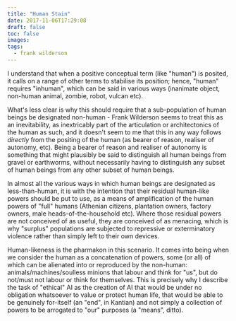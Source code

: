 ```yaml
---
title: "Human Stain"
date: 2017-11-06T17:29:08
draft: false
toc: false
images:
tags: 
  - frank wilderson
---
```

I understand that when a positive conceptual term (like "human") is posited, it calls on a range of other terms to stabilise its position; hence, "human" requires "inhuman", which can be said in various ways (inanimate object, non-human animal, zombie, robot, vulcan etc).

What's less clear is why this should require that a sub-population of human beings be designated non-human - Frank Wilderson seems to treat this as an inevitability, as inextricably part of the articulation or architectonics of the human as such, and it doesn't seem to me that this in any way follows _directly_ from the positing of the human (as bearer of reason, realiser of autonomy, etc). Being a bearer of reason and realiser of autonomy is something that might plausibly be said to distinguish all human beings from gravel or earthworms, without necessarily having to distinguish any subset of human beings from any other subset of human beings.

In almost all the various ways in which human beings are designated as less-than-human, it is with the intention that their residual human-like powers should be put to use, as a means of amplification of the human powers of "full" humans (Athenian citizens, plantation owners, factory owners, male heads-of-the-household etc). Where those residual powers are not conceived of as useful, they are conceived of as menacing, which is why "surplus" populations are subjected to repressive or exterminatory violence rather than simply left to their own devices.

Human-likeness is the pharmakon in this scenario. It comes into being when we consider the human as a concatenation of powers, some (or all) of which can be alienated into or reproduced by the non-human: animals/machines/soulless minions that labour and think for "us", but do not/must not labour or think for themselves. This is precisely why I describe the task of "ethical" AI as the creation of AI that would be under no obligation whatsoever to value or protect human life, that would be able to be genuinely for-itself (an "end", in Kantian) and not simply a collection of powers to be arrogated to "our" purposes (a "means", ditto).
